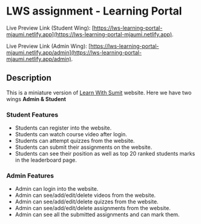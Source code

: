 # LWS assignment - Learning Portal

Live Preview Link (Student Wing): [https://lws-learning-portal-mjaumi.netlify.app](https://lws-learning-portal-mjaumi.netlify.app).

Live Preview Link (Admin Wing): [https://lws-learning-portal-mjaumi.netlify.app/admin](https://lws-learning-portal-mjaumi.netlify.app/admin).

## Description

This is a miniature version of [Learn With Sumit](https://learnwithsumit.com) website. Here we have two wings **Admin & Student**

### Student Features

- Students can register into the website.
- Students can watch course video after login.
- Students can attempt quizzes from the website.
- Students can submit their assignments on the website.
- Students can see their position as well as top 20 ranked students marks in the leaderboard page.

### Admin Features

- Admin can login into the website.
- Admin can see/add/edit/delete videos from the website.
- Admin can see/add/edit/delete quizzes from the website.
- Admin can see/add/edit/delete assignments from the website.
- Admin can see all the submitted assignments and can mark them.
